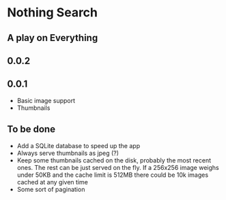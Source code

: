 # Nothing Search

## A play on Everything

## 0.0.2

## 0.0.1

- Basic image support
- Thumbnails

## To be done

- Add a SQLite database to speed up the app
- Always serve thumbnails as jpeg (?)
- Keep some thumbnails cached on the disk, probably the most recent ones. The rest can be just served on the fly. If a 256x256 image weighs under 50KB and the cache limit is 512MB there could be 10k images cached at any given time
- Some sort of pagination

